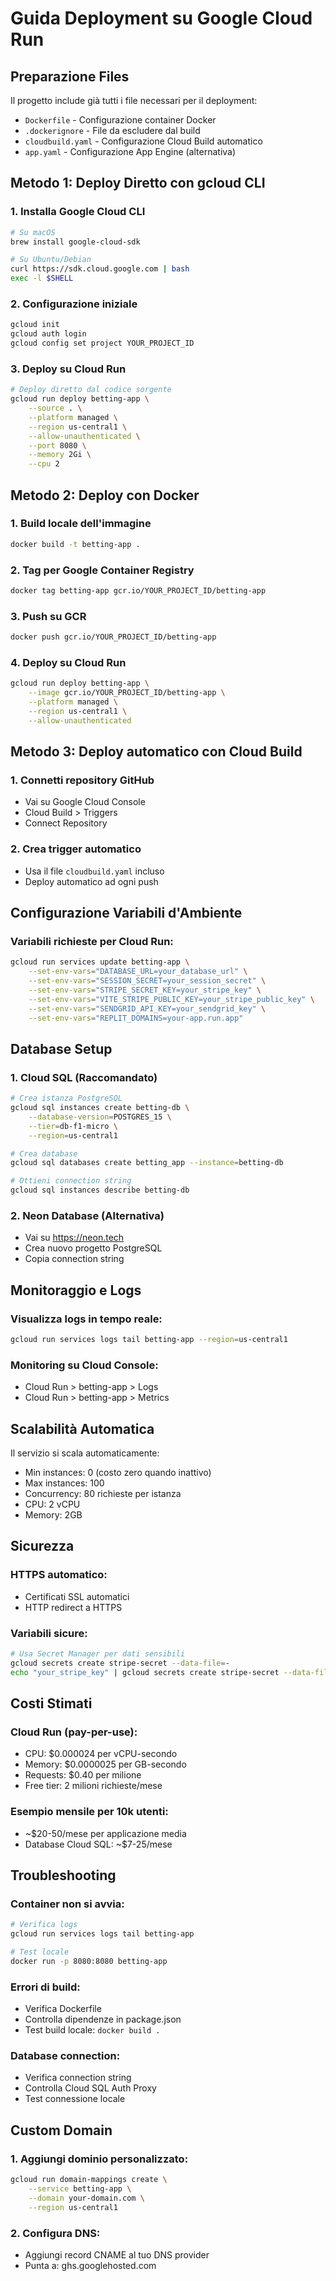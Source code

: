# Guida Deployment su Google Cloud Run

## Preparazione Files

Il progetto include già tutti i file necessari per il deployment:
- `Dockerfile` - Configurazione container Docker
- `.dockerignore` - File da escludere dal build
- `cloudbuild.yaml` - Configurazione Cloud Build automatico
- `app.yaml` - Configurazione App Engine (alternativa)

## Metodo 1: Deploy Diretto con gcloud CLI

### 1. Installa Google Cloud CLI
```bash
# Su macOS
brew install google-cloud-sdk

# Su Ubuntu/Debian
curl https://sdk.cloud.google.com | bash
exec -l $SHELL
```

### 2. Configurazione iniziale
```bash
gcloud init
gcloud auth login
gcloud config set project YOUR_PROJECT_ID
```

### 3. Deploy su Cloud Run
```bash
# Deploy diretto dal codice sorgente
gcloud run deploy betting-app \
    --source . \
    --platform managed \
    --region us-central1 \
    --allow-unauthenticated \
    --port 8080 \
    --memory 2Gi \
    --cpu 2
```

## Metodo 2: Deploy con Docker

### 1. Build locale dell'immagine
```bash
docker build -t betting-app .
```

### 2. Tag per Google Container Registry
```bash
docker tag betting-app gcr.io/YOUR_PROJECT_ID/betting-app
```

### 3. Push su GCR
```bash
docker push gcr.io/YOUR_PROJECT_ID/betting-app
```

### 4. Deploy su Cloud Run
```bash
gcloud run deploy betting-app \
    --image gcr.io/YOUR_PROJECT_ID/betting-app \
    --platform managed \
    --region us-central1 \
    --allow-unauthenticated
```

## Metodo 3: Deploy automatico con Cloud Build

### 1. Connetti repository GitHub
- Vai su Google Cloud Console
- Cloud Build > Triggers
- Connect Repository

### 2. Crea trigger automatico
- Usa il file `cloudbuild.yaml` incluso
- Deploy automatico ad ogni push

## Configurazione Variabili d'Ambiente

### Variabili richieste per Cloud Run:
```bash
gcloud run services update betting-app \
    --set-env-vars="DATABASE_URL=your_database_url" \
    --set-env-vars="SESSION_SECRET=your_session_secret" \
    --set-env-vars="STRIPE_SECRET_KEY=your_stripe_key" \
    --set-env-vars="VITE_STRIPE_PUBLIC_KEY=your_stripe_public_key" \
    --set-env-vars="SENDGRID_API_KEY=your_sendgrid_key" \
    --set-env-vars="REPLIT_DOMAINS=your-app.run.app"
```

## Database Setup

### 1. Cloud SQL (Raccomandato)
```bash
# Crea istanza PostgreSQL
gcloud sql instances create betting-db \
    --database-version=POSTGRES_15 \
    --tier=db-f1-micro \
    --region=us-central1

# Crea database
gcloud sql databases create betting_app --instance=betting-db

# Ottieni connection string
gcloud sql instances describe betting-db
```

### 2. Neon Database (Alternativa)
- Vai su https://neon.tech
- Crea nuovo progetto PostgreSQL
- Copia connection string

## Monitoraggio e Logs

### Visualizza logs in tempo reale:
```bash
gcloud run services logs tail betting-app --region=us-central1
```

### Monitoring su Cloud Console:
- Cloud Run > betting-app > Logs
- Cloud Run > betting-app > Metrics

## Scalabilità Automatica

Il servizio si scala automaticamente:
- Min instances: 0 (costo zero quando inattivo)
- Max instances: 100
- Concurrency: 80 richieste per istanza
- CPU: 2 vCPU
- Memory: 2GB

## Sicurezza

### HTTPS automatico:
- Certificati SSL automatici
- HTTP redirect a HTTPS

### Variabili sicure:
```bash
# Usa Secret Manager per dati sensibili
gcloud secrets create stripe-secret --data-file=-
echo "your_stripe_key" | gcloud secrets create stripe-secret --data-file=-
```

## Costi Stimati

### Cloud Run (pay-per-use):
- CPU: $0.000024 per vCPU-secondo
- Memory: $0.0000025 per GB-secondo
- Requests: $0.40 per milione
- Free tier: 2 milioni richieste/mese

### Esempio mensile per 10k utenti:
- ~$20-50/mese per applicazione media
- Database Cloud SQL: ~$7-25/mese

## Troubleshooting

### Container non si avvia:
```bash
# Verifica logs
gcloud run services logs tail betting-app

# Test locale
docker run -p 8080:8080 betting-app
```

### Errori di build:
- Verifica Dockerfile
- Controlla dipendenze in package.json
- Test build locale: `docker build .`

### Database connection:
- Verifica connection string
- Controlla Cloud SQL Auth Proxy
- Test connessione locale

## Custom Domain

### 1. Aggiungi dominio personalizzato:
```bash
gcloud run domain-mappings create \
    --service betting-app \
    --domain your-domain.com \
    --region us-central1
```

### 2. Configura DNS:
- Aggiungi record CNAME al tuo DNS provider
- Punta a: ghs.googlehosted.com